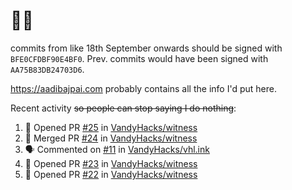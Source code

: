 # 👋🏻
<!--
**aadibajpai/aadibajpai** is a ✨ _special_ ✨ repository because its `README.md` (this file) appears on your GitHub profile.
-->
commits from like 18th September onwards should be signed with `BFE0CFDBF90E4BF0`. Prev. commits would have been signed with `AA75B83DB24703D6`.

https://aadibajpai.com probably contains all the info I'd put here.

Recent activity ~~so people can stop saying I do nothing~~:
<!--START_SECTION:activity-->
1. 💪 Opened PR [#25](https://github.com/VandyHacks/witness/pull/25) in [VandyHacks/witness](https://github.com/VandyHacks/witness)
2. 🎉 Merged PR [#24](https://github.com/VandyHacks/witness/pull/24) in [VandyHacks/witness](https://github.com/VandyHacks/witness)
3. 🗣 Commented on [#11](https://github.com/VandyHacks/vhl.ink/issues/11) in [VandyHacks/vhl.ink](https://github.com/VandyHacks/vhl.ink)
4. 💪 Opened PR [#23](https://github.com/VandyHacks/witness/pull/23) in [VandyHacks/witness](https://github.com/VandyHacks/witness)
5. 💪 Opened PR [#22](https://github.com/VandyHacks/witness/pull/22) in [VandyHacks/witness](https://github.com/VandyHacks/witness)
<!--END_SECTION:activity-->
